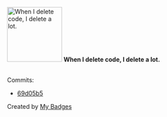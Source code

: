 <img src="https://my-badges.github.io/my-badges/mass-delete-commit.png" alt="When I delete code, I delete a lot." title="When I delete code, I delete a lot." width="128">
<strong>When I delete code, I delete a lot.</strong>
<br><br>

Commits:

- <a href="https://github.com/fuzzylabs/matcha-examples/commit/69d05b5a4e4af232fa63523bfe6b68d48143c8a6">69d05b5</a>


Created by <a href="https://github.com/my-badges/my-badges">My Badges</a>